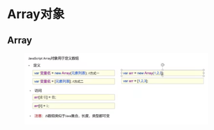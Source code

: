 # Array对象

## Array

<figure><img src="../.gitbook/assets/image (3).png" alt=""><figcaption></figcaption></figure>
